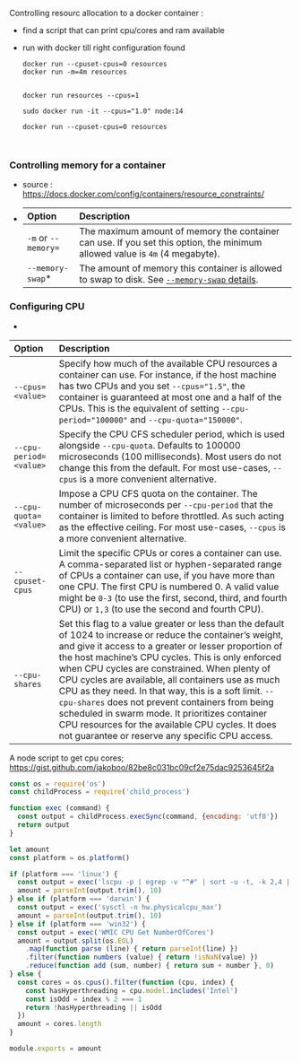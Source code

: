 Controlling resourc allocation to a docker container : 

- find a script that can print cpu/cores and ram available

- run with docker till right configuration found

  ```
  docker run --cpuset-cpus=0 resources
  docker run -m=4m resources
  
  
  docker run resources --cpus=1
  
  sudo docker run -it --cpus="1.0" node:14
  
  docker run --cpuset-cpus=0 resources
  
  
  
  ```

  



### Controlling memory for a container

- source : https://docs.docker.com/config/containers/resource_constraints/

  

- | Option              | Description                                                  |
  | :------------------ | :----------------------------------------------------------- |
  | `-m` or `--memory=` | The maximum amount of memory the container can use. If you set this option, the minimum allowed value is `4m` (4 megabyte). |
  | `--memory-swap`*    | The amount of memory this container is allowed to swap to disk. See [`--memory-swap` details](https://docs.docker.com/config/containers/resource_constraints/#--memory-swap-details). |



### Configuring CPU

- 

  | Option                 | Description                                                  |
  | :--------------------- | :----------------------------------------------------------- |
  | `--cpus=<value>`       | Specify how much of the available CPU resources a container can use. For instance, if the host machine has two CPUs and you set `--cpus="1.5"`, the container is guaranteed at most one and a half of the CPUs. This is the equivalent of setting `--cpu-period="100000"` and `--cpu-quota="150000"`. |
  | `--cpu-period=<value>` | Specify the CPU CFS scheduler period, which is used alongside `--cpu-quota`. Defaults to 100000 microseconds (100 milliseconds). Most users do not change this from the default. For most use-cases, `--cpus` is a more convenient alternative. |
  | `--cpu-quota=<value>`  | Impose a CPU CFS quota on the container. The number of microseconds per `--cpu-period` that the container is limited to before throttled. As such acting as the effective ceiling. For most use-cases, `--cpus` is a more convenient alternative. |
  | `--cpuset-cpus`        | Limit the specific CPUs or cores a container can use. A comma-separated list or hyphen-separated range of CPUs a container can use, if you have more than one CPU. The first CPU is numbered 0. A valid value might be `0-3` (to use the first, second, third, and fourth CPU) or `1,3` (to use the second and fourth CPU). |
  | `--cpu-shares`         | Set this flag to a value greater or less than the default of 1024 to increase or reduce the container’s weight, and give it access to a greater or lesser proportion of the host machine’s CPU cycles. This is only enforced when CPU cycles are constrained. When plenty of CPU cycles are available, all containers use as much CPU as they need. In that way, this is a soft limit. `--cpu-shares` does not prevent containers from being scheduled in swarm mode. It prioritizes container CPU resources for the available CPU cycles. It does not guarantee or reserve any specific CPU access. |



A node script to get cpu cores; https://gist.github.com/jakoboo/82be8c031bc09cf2e75dac9253645f2a

```javascript
const os = require('os')
const childProcess = require('child_process')

function exec (command) {
  const output = childProcess.execSync(command, {encoding: 'utf8'})
  return output
}

let amount
const platform = os.platform()

if (platform === 'linux') {
  const output = exec('lscpu -p | egrep -v "^#" | sort -u -t, -k 2,4 | wc -l')
  amount = parseInt(output.trim(), 10)
} else if (platform === 'darwin') {
  const output = exec('sysctl -n hw.physicalcpu_max')
  amount = parseInt(output.trim(), 10)
} else if (platform === 'win32') {
  const output = exec('WMIC CPU Get NumberOfCores')
  amount = output.split(os.EOL)
    .map(function parse (line) { return parseInt(line) })
    .filter(function numbers (value) { return !isNaN(value) })
    .reduce(function add (sum, number) { return sum + number }, 0)
} else {
  const cores = os.cpus().filter(function (cpu, index) {
    const hasHyperthreading = cpu.model.includes('Intel')
    const isOdd = index % 2 === 1
    return !hasHyperthreading || isOdd
  })
  amount = cores.length
}

module.exports = amount
```